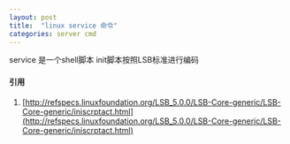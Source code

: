 ```yaml
---
layout: post
title:  "linux service 命令"
categories: server cmd
---
```


service 是一个shell脚本
init脚本按照LSB标准进行编码


#### 引用
1. [http://refspecs.linuxfoundation.org/LSB_5.0.0/LSB-Core-generic/LSB-Core-generic/iniscrptact.html](http://refspecs.linuxfoundation.org/LSB_5.0.0/LSB-Core-generic/LSB-Core-generic/iniscrptact.html)
